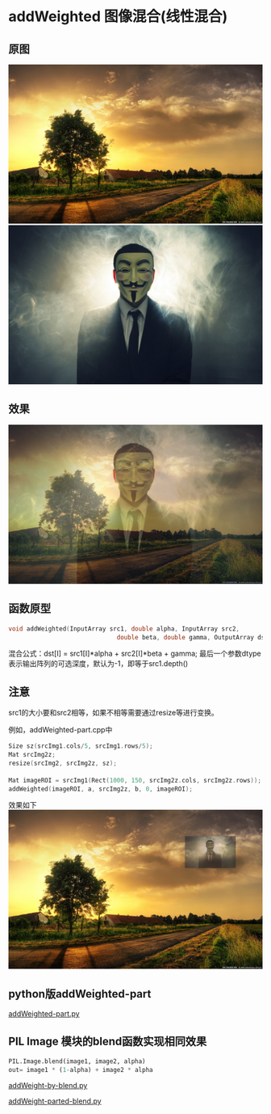 # addWeighted 图像混合(线性混合)

## 原图

![01](./01.jpg)  
![02](./02.jpg)

## 效果

![线性混合](./addWeighted.jpg)

## 函数原型

```C++
void addWeighted(InputArray src1, double alpha, InputArray src2,
                              double beta, double gamma, OutputArray dst, int dtype = -1);
```

混合公式：dst[I] = src1[I]\*alpha + src2[I]\*beta + gamma;
最后一个参数dtype表示输出阵列的可选深度，默认为-1，即等于src1.depth()

## 注意

src1的大小要和src2相等，如果不相等需要通过resize等进行变换。

例如，addWeighted-part.cpp中

```C++
Size sz(srcImg1.cols/5, srcImg1.rows/5);
Mat srcImg2z;
resize(srcImg2, srcImg2z, sz);

Mat imageROI = srcImg1(Rect(1000, 150, srcImg2z.cols, srcImg2z.rows));
addWeighted(imageROI, a, srcImg2z, b, 0, imageROI);
```

效果如下
![addWeighted-part](./addWeighted-part.jpg)  

## python版addWeighted-part

[addWeighted-part.py](./addWeighted-part.py)

## PIL Image 模块的blend函数实现相同效果

```python
PIL.Image.blend(image1, image2, alpha)
out= image1 * (1-alpha) + image2 * alpha
```

[addWeight-by-blend.py](./addWeight-by-blend.py)

[addWeight-parted-blend.py](./addWeight-parted-blend.py)
